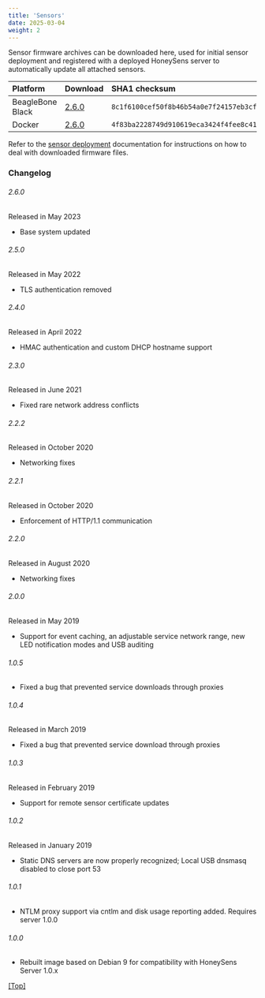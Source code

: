 ```yaml
---
title: 'Sensors'
date: 2025-03-04
weight: 2
---
```


Sensor firmware archives can be downloaded here, used for initial sensor deployment and registered with a deployed HoneySens server to automatically update all attached sensors.

<!--more-->
| Platform | Download                                                              | SHA1 checksum                             |
|:---------|:----------------------------------------------------------------------|:------------------------------------------|
| BeagleBone Black | [2.6.0](/download/releases/HoneySens-Firmware-BBB-4gb-2.6.0.tar.gz)   | `8c1f6100cef50f8b46b54a0e7f24157eb3cf2b21` |
| Docker | [2.6.0](/download/releases/HoneySens-Firmware-dockerx86-2.6.0.tar.gz) | `4f83ba2228749d910619eca3424f4fee8c418628` |

Refer to the [sensor deployment](/docs/sensors/) documentation for instructions on how to deal with downloaded firmware files.

### Changelog
###### 2.6.0
Released in May 2023
* Base system updated

###### 2.5.0
Released in May 2022
* TLS authentication removed

###### 2.4.0
Released in April 2022
* HMAC authentication and custom DHCP hostname support

###### 2.3.0
Released in June 2021
* Fixed rare network address conflicts

###### 2.2.2
Released in October 2020
* Networking fixes

###### 2.2.1
Released in October 2020
* Enforcement of HTTP/1.1 communication

###### 2.2.0
Released in August 2020
* Networking fixes

###### 2.0.0
Released in May 2019
* Support for event caching, an adjustable service network range, new LED notification modes and USB auditing

###### 1.0.5
* Fixed a bug that prevented service downloads through proxies

###### 1.0.4
Released in March 2019
* Fixed a bug that prevented service download through proxies

###### 1.0.3
Released in February 2019
* Support for remote sensor certificate updates

###### 1.0.2
Released in January 2019
* Static DNS servers are now properly recognized; Local USB dnsmasq disabled to close port 53

###### 1.0.1
* NTLM proxy support via cntlm and disk usage reporting added. Requires server 1.0.0

###### 1.0.0
* Rebuilt image based on Debian 9 for compatibility with HoneySens Server 1.0.x

[[Top]](#top)